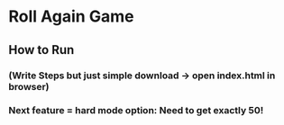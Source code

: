 # Roll Again Game

## How to Run

### (Write Steps but just simple download -> open index.html in browser)

### Next feature = hard mode option: Need to get exactly 50!

